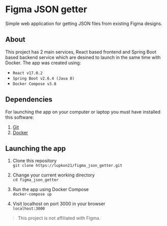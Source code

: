 # Figma JSON getter 
Simple web application for getting JSON files from existing Figma designs.  

## About

This project has 2 main services, React based frontend and Spring Boot based backend service which are desined to launch in the same time with Docker. 
The app was created using:
- `React v17.0.2`
- `Spring Boot v2.6.4 (Java 8)`
- `Docker Compose v3.8`

## Dependencies
For launching the app on your computer or laptop you must have installed this software:
1. [Git](https://git-scm.com/downloads)
2. [Docker](https://www.docker.com/products/docker-desktop/)

## Launching the app

1. Clone this repository  
`git clone https://lupkon21/figma_json_getter.git`

2. Change your current working directory  
`cd figma_json_getter`

3. Run the app using Docker Compose  
`docker-compose up`

4. Visit localhost on port 3000 in your browser  
`localhost:3000`

> This project is not affiliated with Figma.
